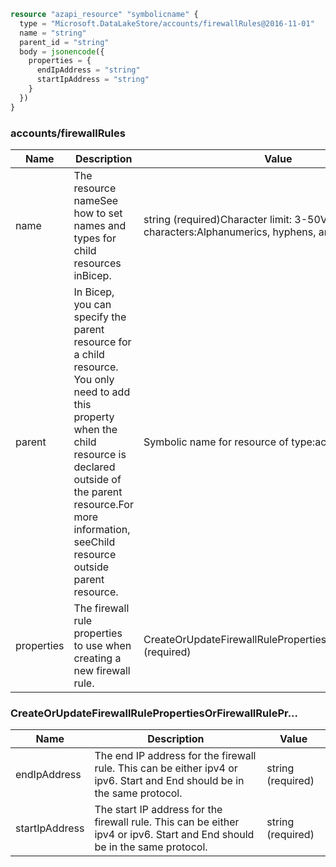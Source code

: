 ```terraform
resource "azapi_resource" "symbolicname" {
  type = "Microsoft.DataLakeStore/accounts/firewallRules@2016-11-01"
  name = "string"
  parent_id = "string"
  body = jsonencode({
    properties = {
      endIpAddress = "string"
      startIpAddress = "string"
    }
  })
}

```

### accounts/firewallRules

| Name | Description | Value |
|-|-|-|
| name | The resource nameSee how to set names and types for child resources inBicep. | string (required)Character limit: 3-50Valid characters:Alphanumerics, hyphens, and underscores. |
| parent | In Bicep, you can specify the parent resource for a child resource. You only need to add this property when the child resource is declared outside of the parent resource.For more information, seeChild resource outside parent resource. | Symbolic name for resource of type:accounts |
| properties | The firewall rule properties to use when creating a new firewall rule. | CreateOrUpdateFirewallRulePropertiesOrFirewallRulePr...(required) |


### CreateOrUpdateFirewallRulePropertiesOrFirewallRulePr...

| Name | Description | Value |
|-|-|-|
| endIpAddress | The end IP address for the firewall rule. This can be either ipv4 or ipv6. Start and End should be in the same protocol. | string (required) |
| startIpAddress | The start IP address for the firewall rule. This can be either ipv4 or ipv6. Start and End should be in the same protocol. | string (required) |


